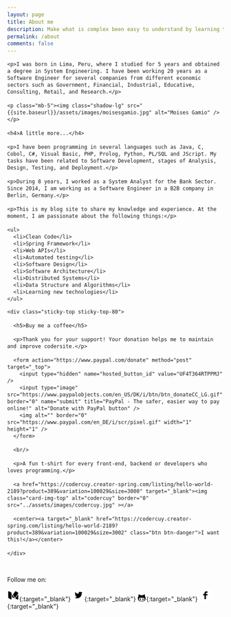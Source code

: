 ```yaml
---
layout: page
title: About me
description: Make what is complex been easy to understand by learning the fundamentals of computer science and software design
permalink: /about
comments: false
---
```


<div class="row justify-content-between">
  
  <div class="col-md-9 pr-5">

    <p>I was born in Lima, Peru, where I studied for 5 years and obtained a degree in System Engineering. I have been working 20 years as a Software Engineer for several companies from different economic sectors such as Government, Financial, Industrial, Educative, Consulting, Retail, and Research.</p>

    <p class="mb-5"><img class="shadow-lg" src="{{site.baseurl}}/assets/images/moisesgamio.jpg" alt="Moises Gamio" /></p>

    <h4>A little more...</h4>

    <p>I have been programming in several languages such as Java, C, Cobol, C#, Visual Basic, PHP, Prolog, Python, PL/SQL and JScript. My tasks have been related to Software Development, stages of Analysis, Design, Testing, and Deployment.</p>

    <p>During 8 years, I worked as a System Analyst for the Bank Sector. Since 2014, I am working as a Software Engineer in a B2B company in Berlin, Germany.</p>

    <p>This is my blog site to share my knowledge and experience. At the moment, I am passionate about the following things:</p>

    <ul>
      <li>Clean Code</li>
      <li>Spring Framework</li>
      <li>Web APIs</li>
      <li>Automated testing</li>
      <li>Software Design</li>
      <li>Software Architecture</li>
      <li>Distributed Systems</li>
      <li>Data Structure and Algorithms</li>
      <li>Learning new technologies</li>
    </ul>
	
  </div>

  <div class="col-md-3">

    <div class="sticky-top sticky-top-80">
      
	  <h5>Buy me a coffee</h5>

      <p>Thank you for your support! Your donation helps me to maintain and improve codersite.</p>

      <form action="https://www.paypal.com/donate" method="post" target="_top">
        <input type="hidden" name="hosted_button_id" value="UF4T364RTPPMJ" />
        <input type="image" src="https://www.paypalobjects.com/en_US/DK/i/btn/btn_donateCC_LG.gif" border="0" name="submit" title="PayPal - The safer, easier way to pay online!" alt="Donate with PayPal button" />
        <img alt="" border="0" src="https://www.paypal.com/en_DE/i/scr/pixel.gif" width="1" height="1" />
      </form>

      <br/>

	  <p>A fun t-shirt for every front-end, backend or developers who loves programming.</p>

      <a href="https://codercuy.creator-spring.com/listing/hello-world-2189?product=389&variation=100029&size=3000" target="_blank"><img class="card-img-top" alt="codercuy" border="0" src="../assets/images/codercuy.jpg" ></a>
      
	  <center><a target="_blank" href="https://codercuy.creator-spring.com/listing/hello-world-2189?product=389&variation=100029&size=3002" class="btn btn-danger">I want this!</a></center>

    </div>

  </div>

</div>

<br/>

Follow me on: 

[![medium](/assets/images/medium-28.png)][1]{:target="_blank"}
[![twitter](/assets/images/twitter.png)][2]{:target="_blank"}
[![github](/assets/images/github.png)][3]{:target="_blank"}
[![facebook](/assets/images/facebook.png)][4]{:target="_blank"}

[1]: https://medium.com/@mkgv89
[2]: http://www.twitter.com/MoisesGamio
[3]: https://github.com/mgamio
[4]: https://www.facebook.com/codersite.dev